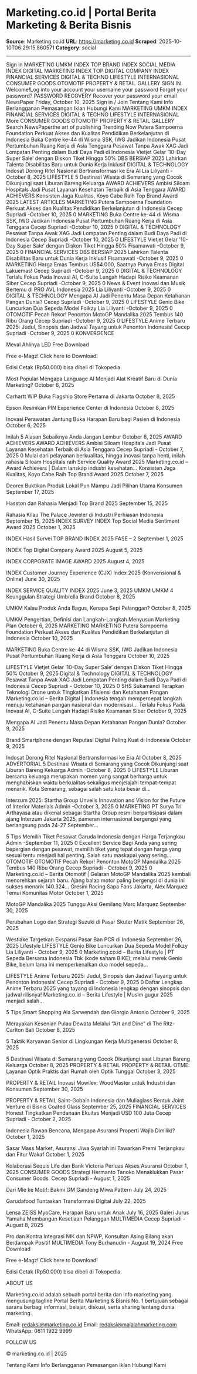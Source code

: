 # Marketing.co.id | Portal Berita Marketing & Berita Bisnis

**Source**: Marketing.co.id
**URL**: https://marketing.co.id
**Scraped**: 2025-10-10T06:29:15.860571
**Category**: social

---

Sign in
MARKETING
UMKM
INDEX
TOP BRAND INDEX
SOCIAL MEDIA INDEX
DIGITAL MARKETING INDEX
TOP DIGITAL COMPANY INDEX
FINANCIAL SERVICES
DIGITAL & TECHNO
LIFESTYLE
INTERNASIONAL
CONSUMER GOODS
OTOMOTIF
PROPERTY & RETAIL
GALLERY
SIGN IN
Welcome!Log into your account
your username
your password
Forgot your password?
PASSWORD RECOVERY
Recover your password
your email
NewsPaper
Friday, October 10, 2025
Sign in / Join
Tentang Kami
Info Berlangganan
Pemasangan Iklan
Hubungi Kami
MARKETING
UMKM
INDEX
FINANCIAL SERVICES
DIGITAL & TECHNO
LIFESTYLE
INTERNASIONAL
More
CONSUMER GOODS
OTOMOTIF
PROPERTY & RETAIL
GALLERY
Search
NewsPaperthe art of publishing
Trending Now
Putera Sampoerna Foundation Perkuat Akses dan Kualitas Pendidikan Berkelanjutan di Indonesia
Buka Centre ke-44 di Wisma SSK, IWG Jadikan Indonesia Pusat Pertumbuhan Ruang Kerja di Asia Tenggara
Pesawat Tanpa Awak XAG Jadi Lompatan Penting dalam Budi Daya Padi di Indonesia
Vietjet Gelar ’10-Day Super Sale’ dengan Diskon Tiket Hingga 50%
DBS BERSIAP 2025 Lahirkan Talenta Disabilitas Baru untuk Dunia Kerja Inklusif
DIGITAL & TECHNOLOGY
Indosat Dorong Ritel Nasional Bertransformasi ke Era AI
Lia Liliyanti - October 8, 2025
LIFESTYLE
5 Destinasi Wisata di Semarang yang Cocok Dikunjungi saat Liburan Bareng Keluarga
AWARD ACHIEVERS
Ambisi Siloam Hospitals Jadi Pusat Layanan Kesehatan Terbaik di Asia Tenggara
AWARD ACHIEVERS
Konsisten Jaga Kualitas, Koyo Cabe Raih Top Brand Award 2025
LATEST ARTICLES
MARKETING
Putera Sampoerna Foundation Perkuat Akses dan Kualitas Pendidikan Berkelanjutan di Indonesia
Cecep Supriadi -October 10, 2025
0
MARKETING
Buka Centre ke-44 di Wisma SSK, IWG Jadikan Indonesia Pusat Pertumbuhan Ruang Kerja di Asia Tenggara
Cecep Supriadi -October 10, 2025
0
DIGITAL & TECHNOLOGY
Pesawat Tanpa Awak XAG Jadi Lompatan Penting dalam Budi Daya Padi di Indonesia
Cecep Supriadi -October 10, 2025
0
LIFESTYLE
Vietjet Gelar ’10-Day Super Sale’ dengan Diskon Tiket Hingga 50%
Fisamawati -October 9, 2025
0
FINANCIAL SERVICES
DBS BERSIAP 2025 Lahirkan Talenta Disabilitas Baru untuk Dunia Kerja Inklusif
Fisamawati -October 9, 2025
0
MARKETING
Harga Emas Tembus US$4.000, Saatnya Punya Emas Digital Lakuemas!
Cecep Supriadi -October 9, 2025
0
DIGITAL & TECHNOLOGY
Terlalu Fokus Pada Inovasi AI, C-Suite Lengah Hadapi Risiko Keamanan Siber
Cecep Supriadi -October 9, 2025
0
News & Event
Inovasi dan Musik Bertemu di PRO AVL Indonesia 2025
Lia Liliyanti -October 9, 2025
0
DIGITAL & TECHNOLOGY
Mengapa AI Jadi Penentu Masa Depan Ketahanan Pangan Dunia?
Cecep Supriadi -October 9, 2025
0
LIFESTYLE
Genio Bike Luncurkan Dua Sepeda Model Folkzy
Lia Liliyanti -October 9, 2025
0
OTOMOTIF
Pecah Rekor! Penonton MotoGP Mandalika 2025 Tembus 140 Ribu Orang
Cecep Supriadi -October 9, 2025
0
LIFESTYLE
Anime Terbaru 2025: Judul, Sinopsis dan Jadwal Tayang untuk Penonton Indonesia!
Cecep Supriadi -October 9, 2025
0
KONVERGENCE

Meval Ahlinya LED
Free Download



Free e-Magz! Click here to Download!

Edisi Cetak (Rp50.000) bisa dibeli di Tokopedia.

Most Popular
Mengapa Language AI Menjadi Alat Kreatif Baru di Dunia Marketing?
October 6, 2025
 
Carhartt WIP Buka Flagship Store Pertama di Jakarta
October 8, 2025
 
Epson Resmikan PIN Experience Center di Indonesia
October 8, 2025
 
Inovasi Perawatan Jantung Buka Harapan Baru bagi Pasien di Indonesia
October 6, 2025
 
Inilah 5 Alasan Sebaiknya Anda Jangan Lembur
October 6, 2025
AWARD ACHIEVERS
AWARD ACHIEVERS
Ambisi Siloam Hospitals Jadi Pusat Layanan Kesehatan Terbaik di Asia Tenggara
Cecep Supriadi - October 7, 2025
0
Mulai dari pelayanan berkualitas, hingga inovasi tanpa henti, inilah rahasia Siloam Hospitals raih Service Quality Award 2025 Marketing.co.id – Award Achievers | Dalam lanskap industri kesehatan...
Konsisten Jaga Kualitas, Koyo Cabe Raih Top Brand Award 2025
October 7, 2025
 
Deorex Buktikan Produk Lokal Pun Mampu Jadi Pilihan Utama Konsumen
September 17, 2025
 
Hasston dan Rahasia Menjadi Top Brand 2025
September 15, 2025
 
Rahasia Kilau The Palace Jeweler di Industri Perhiasan Indonesia
September 15, 2025
INDEX SURVEY
INDEX
Top Social Media Sentiment Award 2025
October 1, 2025
 
INDEX
Hasil Survei TOP BRAND INDEX 2025 FASE – 2
September 1, 2025
 
INDEX
Top Digital Company Award 2025
August 5, 2025
 
INDEX
CORPORATE IMAGE AWARD 2025
August 4, 2025
 
INDEX
Customer Journey Experience (CJX) Index 2025 (Konvensional & Online)
June 30, 2025
 
INDEX
SERVICE QUALITY INDEX 2025
June 3, 2025
UMKM
UMKM
4 Keunggulan Strategi Umbrella Brand
October 8, 2025
 
UMKM
Kalau Produk Anda Bagus, Kenapa Sepi Pelanggan?
October 8, 2025
 
UMKM
Pengertian, Definisi dan Langkah-Langkah Menyusun Marketing Plan
October 6, 2025
MARKETING
MARKETING
Putera Sampoerna Foundation Perkuat Akses dan Kualitas Pendidikan Berkelanjutan di Indonesia
October 10, 2025
 
MARKETING
Buka Centre ke-44 di Wisma SSK, IWG Jadikan Indonesia Pusat Pertumbuhan Ruang Kerja di Asia Tenggara
October 10, 2025
 
LIFESTYLE
Vietjet Gelar ’10-Day Super Sale’ dengan Diskon Tiket Hingga 50%
October 9, 2025
Digital & Technology
DIGITAL & TECHNOLOGY
Pesawat Tanpa Awak XAG Jadi Lompatan Penting dalam Budi Daya Padi di Indonesia
Cecep Supriadi - October 10, 2025
0
SHS Sukamandi Terapkan Teknologi Drone untuk Tingkatkan Efisiensi dan Ketahanan Pangan Marketing.co.id – Berita Digital | Indonesia tengah mempercepat langkah menuju ketahanan pangan nasional dan modernisasi...
Terlalu Fokus Pada Inovasi AI, C-Suite Lengah Hadapi Risiko Keamanan Siber
October 9, 2025
 
Mengapa AI Jadi Penentu Masa Depan Ketahanan Pangan Dunia?
October 9, 2025
 
Brand Smartphone dengan Reputasi Digital Paling Kuat di Indonesia
October 9, 2025
 
Indosat Dorong Ritel Nasional Bertransformasi ke Era AI
October 8, 2025
ADVERTORIAL
5 Destinasi Wisata di Semarang yang Cocok Dikunjungi saat Liburan Bareng Keluarga
Admin -October 8, 2025
0
LIFESTYLE
Liburan bersama keluarga merupakan momen yang sangat berharga untuk menghabiskan waktu berkualitas sekaligus menjelajahi tempat-tempat menarik. Kota Semarang, sebagai salah satu kota besar di...
 
Interzum 2025: Startha Group Unveils Innovation and Vision for the Future of Interior Materials
Admin -October 3, 2025
0
MARKETING
PT Surya Tri Arthayasa atau dikenal sebagai Startha Group resmi berpartisipasi dalam ajang Interzum Jakarta 2025, pameran internasional bergengsi yang berlangsung pada 24-27 September...
 
5 Tips Memilih Tiket Pesawat Garuda Indonesia dengan Harga Terjangkau
Admin -September 11, 2025
0
Excellent Service
Bagi Anda yang sering bepergian dengan pesawat, memilih tiket yang tepat dengan harga yang sesuai tentu menjadi hal penting. Salah satu maskapai yang sering...
OTOMOTIF
OTOMOTIF
Pecah Rekor! Penonton MotoGP Mandalika 2025 Tembus 140 Ribu Orang
Cecep Supriadi - October 9, 2025
0
Marketing.co.id – Berita Otomotif | Gelaran MotoGP Mandalika 2025 kembali menorehkan sejarah baru. Ajang balap motor paling bergengsi di dunia ini sukses menarik 140.324...
Gresini Racing Sapa Fans Jakarta, Alex Marquez Temui Komunitas Motor
October 1, 2025
 
MotoGP Mandalika 2025 Tunggu Aksi Gemilang Marc Marquez
September 30, 2025
 
Perubahan Logo dan Strategi Suzuki di Pasar Skuter Matik
September 26, 2025
 
Westlake Targetkan Ekspansi Pasar Ban PCR di Indonesia
September 26, 2025
Lifestyle
LIFESTYLE
Genio Bike Luncurkan Dua Sepeda Model Folkzy
Lia Liliyanti - October 9, 2025
0
Marketing.co.id – Berita Lifestyle | PT Sepeda Bersama Indonesia Tbk (kode saham BIKE), melalui merek Genio Bike, belum lama ini memperkenalkan dua model sepeda...
 
LIFESTYLE
Anime Terbaru 2025: Judul, Sinopsis dan Jadwal Tayang untuk Penonton Indonesia!
Cecep Supriadi - October 9, 2025
0
Daftar Lengkap Anime Terbaru 2025 yang tayang di Indonesia lengkap dengan sinopsis dan jadwal rilisnya! Marketing.co.id – Berita Lifestyle | Musim gugur 2025 menjadi salah...
 
5 Tips Smart Shopping Ala Sarwendah dan Giorgio Antonio
October 9, 2025
 
Merayakan Kesenian Pulau Dewata Melalui “Art and Dine” di The Ritz-Carlton Bali
October 8, 2025
 
5 Taktik Karyawan Senior di Lingkungan Kerja Multigenerasi
October 8, 2025
 
5 Destinasi Wisata di Semarang yang Cocok Dikunjungi saat Liburan Bareng Keluarga
October 8, 2025
PROPERTY & RETAIL
PROPERTY & RETAIL
OTME: Layanan Optik Praktis dari Rumah oleh Optik Tunggal
October 3, 2025
 
PROPERTY & RETAIL
Inovasi Mowilex: WoodMaster untuk Industri dan Konsumen
September 30, 2025
 
PROPERTY & RETAIL
Saint-Gobain Indonesia dan Muliaglass Bentuk Joint Venture di Bisnis Coated Glass
September 25, 2025
FINANCIAL SERVICES
Honest Tingkatkan Pendanaan Ekuitas Menjadi USD 100 Juta
Cecep Supriadi - October 2, 2025
 
Indonesia Rawan Bencana, Mengapa Asuransi Properti Wajib Dimiliki?
October 1, 2025
 
Sasar Mass Market, Asuransi Jiwa Syariah ini Tawarkan Premi Terjangkau dan Fitur Wakaf
October 1, 2025
 
Kolaborasi Sequis Life dan Bank Victoria Perluas Akses Asuransi
October 1, 2025
CONSUMER GOODS
Strategi Hermanto Tanoko Menaklukkan Pasar Consumer Goods 
Cecep Supriadi - August 1, 2025
 
Dari Mie ke Motif: Bakmi GM Gandeng Miwa Pattern
July 24, 2025
 
Garudafood Tuntaskan Transformasi Digital
July 22, 2025
 
Lensa ZEISS MyoCare, Harapan Baru untuk Anak
July 16, 2025
Galeri
Jurus Yamaha Membangun Kesetiaan Pelanggan
MULTIMEDIA Cecep Supriadi - August 8, 2025
 
Pro dan Kontra Integrasi NIK dan NPWP, Konsultan Asing Bilang akan Berdampak Positif
MULTIMEDIA Tony Burhanudin - August 19, 2024
Free Download



Free e-Magz! Click here to Download!

Edisi Cetak (Rp50.000) bisa dibeli di Tokopedia.

ABOUT US

Marketing.co.id adalah sebuah portal berita dan info marketing yang mengusung tagline Portal Berita Marketing & Bisnis No. 1 bertujuan sebagai sarana berbagi informasi, belajar, diskusi, serta sharing tentang dunia marketing.

Email: redaksi@marketing.co.id
Email: redaksi@majalahmarketing.com
WhatsApp: 0811 1922 9999

FOLLOW US

© marketing.co.id | 2025

Tentang Kami
Info Berlangganan
Pemasangan Iklan
Hubungi Kami
